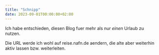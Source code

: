 ```yaml
---
title: "Schnipp"
date: 2023-09-01T00:00:00+02:00
---
```


Ich habe entschieden, diesen Blog fuer mehr als nur _einen_ Urlaub zu nutzen.

Die URL werde ich wohl auf reise.nafn.de aendern, die alte aber weiterhin
aktiv lassen bzw. weiterleiten.
